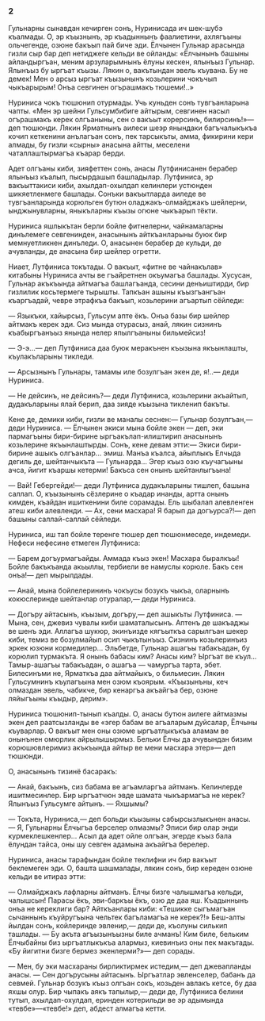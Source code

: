 ### 2

Гульнарны сынавдан кечирген сонъ, Нуринисада ич шек-шубэ къалмады.
О, эр къызнынъ, эр къадыннынъ фаалиетини, ахлягъыны ольчегенде, озюне бакъып пай биче эди.
Ёлчынен Гульнар арасында гизли сыр бар деп нетиджеге кельди ве ойланды:
«Ёлчынынъ башыны айландыргъан, меним арзуларымнынъ ёлуны кескен, ялынъыз Гульнар.
Ялынъыз бу ыргъат къызы.
Лякин о, вакътындан эвель къувана.
Бу не демек!
Мен о арсыз ыргъат къызынынъ козьлерини чокъчып чыкъарырым!
Онъа севгинен огърашмакъ тюшеми!..»

Нуриниса чокъ тюшюнип отурмады.
Учь куньден сонъ тувгъанларына чапты.
«Мен эр шейни Гульсумбибиге айтырым, севгинен насыл огърашмакъ керек олгъаныны, сен о вакъыт корерсинъ, билирсинъ!»— деп тюшюнди.
Лякин Ярматнынъ аилеси шеэр янындаки багъчалыкъкъа кочип кеткенини анълагъан сонъ, пек тарсыкъты, амма, фикирини кери алмады, бу гизли «сырны» анасына айтты, меселени чаталлаштырмагъа къарар берди.

Адет олгъаны киби, зияфеттен сонъ, анасы Лутфинисанен берабер ялынъыз къалып, пысырдашып башладылар.
Лутфиниса, эр вакъыттакиси киби, ахылдап-охылдап келинлери устюнден шикяетленмеге башлады.
Сонъки вакъытларда аиледе ве тувгъанларында корюльген бутюн оладжакъ-олмайджакъ шейлерни, ынджынувларны, яныкъларны къызы огюне чыкъарып тёкти.

Нуриниса яшлыкътан берли бойле фитнелерни, чайнамаларны динълемеге севгенинден, анасынынъ айткъанларыны буюк бир мемнуетликнен динъледи.
О, анасынен берабер де кульди, де ачувланды, де анасына бир шейлер огретти.

Ниает, Лутфиниса токътады.
О вакъыт, «фитне ве чайнакълав» китабыны Нуриниса ачты ве гъайретнен окъумагъа башлады.
Хусусан, Гульнар акъкъында айтмагъа башлагъанда, сесини денъиштирди, бир гизлилик косьтермеге тырышты.
Тапкъан ашыны къызгъангъан къаргъадай, чевре этрафкъа бакъып, козьлерини агъартып сёйледи:

— Языкъки, хайырсыз, Гульсум апте ёкъ.
Онъа базы бир шейлер айтмакъ керек эди.
Сиз мында отурасыз, анай, лякин сизнинъ къабыргъанъыз янында нелер япылгъаныны бильмейсиз!

— Э-э...— деп Лутфиниса даа буюк меракънен къызына якъынлашты, къулакъларыны тикледи.

— Арсызнынъ Гульнары, тамамы иле бозулгъан экен де, я!..— деди Нуриниса.

— Не дейсинъ, не дейсинъ?— деди Лутфиниса, козьлерини акъайтып, дудакъларыны ялай берип, даа зияде къызына тикленип бакъты.

Кене де, демики киби, гизли ве маналы сеснен:— Гульнар бозулгъан,— деди Нуриниса.
— Ёлчынен экиси мына бойле экен — деп, эки пармагъыны бири-бирине ыргъакълап-илиштирип анасынынъ козьлерине якъынлаштырды.
Сонъ, кене девам этти:— Экиси бири-бирине ашыкъ олгъанлар... эмиш.
Манъа къалса, айыплыкъ Елчыда дегиль де, шейтанчыкъта — Гульнарда...
Эгер къыз озю къучагъыны ачса, йигит къаршы кетерми!
Бакъса сен онынъ шейтанлыгъына!

— Вай!
Гебергейди!— деди Лутфиниса дудакъларыны тишлеп, башына саллап.
О, къызынынъ сёзлерине о къадар инанды, артта онынъ кимден, къайдан ишиткенини биле сорамады.
Ель шыбалап алевленген атеш киби алевленди.
— Ах, сени масхара!
Я барып да догъурса?!— деп башыны саллай-саллай сёйледи.

Нуриниса, иш тап бойле теренге тюшер деп тюшюнмеседе, индемеди.
Нефеси нефесине етмеген Лутфиниса:

— Барем догъурмагъайды.
Аммада къыз экен!
Масхара быралкъы!
Бойле бакъкъанда акьыллы, тербиели ве намуслы корюле.
Бакъ сен онъа!— деп мырылдады.

— Анай, мына бойлелерининъ чокъусы бозукъ чыкъа, оларнынъ кокюслеринде шейтанлар отуралар,— деди Нуриниса.

— Догъру айтасынъ, къызым, догъру,— деп ашыкъты Лутфиниса.
— Мына, сен, джевиз чувалы киби шаматалысынъ.
Аптенъ де шакъаджы ве шенъ эди.
Аллагъа шукюр, экинъизде кягъыткъа сарылгъан шекер киби, темиз ве бозулмайып осип чыкътынъыз.
Сизнинъ козьлеринъиз эркек юзюни кормедилер...
Эльбетде, Гульнар ашагъы табакъадан, бу корюлип турмакъта.
Я онынъ бабасы ким?
Анасы ким?
Ыргъат ве къул...
Тамыр-ашагъы табакъадан, о ашагъа — чамургъа тарта, эбет.
Билесинъми не, Ярматкъа даа айтмайыкъ, о бильмесин.
Лякин Гульсумнинъ къулагъына мен озюм къоярым.
«Къызынъны, кеч олмаздан эвель, чабикче, бир кенаргъа акъайгъа бер, озюне ляйыгъыны къыдыр, дерим».

Нуриниса тюшюнип-тынып къалды.
О, анасы бутюн аилеге айтмазмы экен деп раатсызланды ве «эгер бабам ве агъаларым дуйсалар, Ёлчыны къуварлар.
О вакъыт мен оны озюме ыргъатлыкъкъа аламам ве онынънен омюрлик айрылышырмыз.
Бельки Ёлчы да ачувындан бизим корюшювлеримиз акъкъында айтыр ве мени масхара этер»— деп тюшюнди.

О, анасынынъ тизинё басаракъ:

— Анай, бакъынъ, сиз бабама ве агъамларгъа айтманъ.
Келинлерде ишитмесинлер.
Бир ыргъатчюн эвде шамата чыкъармагъа не керек?
Ялынъыз Гульсумге айтынъ.
— Яхшымы?

— Токъта, Нуриниса,— деп больди къызыны сабырсызлыкънен анасы.
— Я, Гульнарны Ёлчыгъа берселер олмазмы?
Эписи бир олар энди курмеклешкенлер...
Асыл да адет ойле олгъан, эгерде къыз бала ёлундан тайса, оны шу севген адамына акъайгъа берелер.

Нуриниса, анасы тарафындан бойле теклифни ич бир вакъыт беклемеген эди.
О, башта шашмалады, лякин сонъ, бир кереден озюне кельди ве итираз этти:

— Олмайджакъ лафларны айтманъ.
Ёлчы бизге чалышмагъа кельди, чалышсын!
Парасы ёкъ, эви-баркъы ёкъ, озю де даа яш.
Къадыннынъ онъа не кереклиги бар?
Айткъанлары киби:
«Тешикке сыгъмагъан сычаннынъ къуйругъына чельтек багъламагъа не керек?!» Беш-алты йылдан сонъ, койлеринде эвленир,— деди де, къолуны силькип ташлады.
— Бу акъта агъызынъызны биле ачманъ!
Ким биле, бельким Ёлчыбайны биз ыргъатлыкъкъа алармыз, киевинъиз оны пек макътады.
«Бу йигитни бизге бермез экенлерми?»— деп сорады.

— Мен, бу эки масхараны бирликтирмек истедим,— деп джевапланды анасы.
— Сен догърусыны айтасынъ.
Ыргъатлар эвленселер, бабанъ да севмей.
Гульнар бозукъ къыз олгъан сокъ, козьден авлакъ кетсе, бу даа яхшы олур.
Бир чыпакъ аякъ тапылыр,— деди де, Лутфиниса белини тутып, ахылдап-охулдап, еринден котерильди ве эр адымында «тевбе»—«тевбе!» деп, абдест алмагъа кетти.
